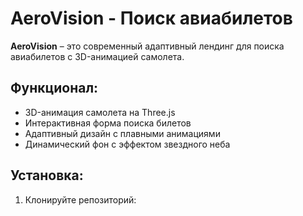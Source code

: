 # AeroVision - Поиск авиабилетов

**AeroVision** – это современный адаптивный лендинг для поиска авиабилетов с 3D-анимацией самолета.  

## Функционал:
- 3D-анимация самолета на Three.js
- Интерактивная форма поиска билетов
- Адаптивный дизайн с плавными анимациями
- Динамический фон с эффектом звездного неба

## Установка:
1. Клонируйте репозиторий:
